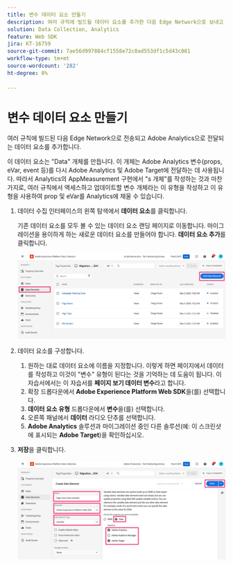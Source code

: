 ```yaml
---
title: 변수 데이터 요소 만들기
description: 여러 규칙에 빌드될 데이터 요소를 추가한 다음 Edge Network으로 보내고 Adobe Analytics으로 전달합니다.
solution: Data Collection, Analytics
feature: Web SDK
jira: KT-16759
source-git-commit: 7ae56d997884cf1558e72c0ad553df1c5d43c081
workflow-type: tm+mt
source-wordcount: '282'
ht-degree: 0%

---
```



# 변수 데이터 요소 만들기

여러 규칙에 빌드된 다음 Edge Network으로 전송되고 Adobe Analytics으로 전달되는 데이터 요소를 추가합니다.

이 데이터 요소는 &quot;Data&quot; 개체를 만듭니다. 이 개체는 Adobe Analytics 변수(props, eVar, event 등)를 다시 Adobe Analytics 및 Adobe Target에 전달하는 데 사용됩니다. 따라서 Analytics의 AppMeasurement 구현에서 &quot;s 개체&quot;를 작성하는 것과 마찬가지로, 여러 규칙에서 액세스하고 업데이트할 변수 개체라는 이 유형을 작성하고 이 유형을 사용하여 prop 및 eVar를 Analytics에 채울 수 있습니다.

1. 데이터 수집 인터페이스의 왼쪽 탐색에서 **데이터 요소**&#x200B;를 클릭합니다.

   기존 데이터 요소를 모두 볼 수 있는 데이터 요소 랜딩 페이지로 이동합니다. 마이그레이션을 용이하게 하는 새로운 데이터 요소를 만들어야 합니다. **데이터 요소 추가**&#x200B;를 클릭합니다.

   ![데이터 요소 추가](assets/add-new-data-alement.jpg)

1. 데이터 요소를 구성합니다.
   1. 원하는 대로 데이터 요소에 이름을 지정합니다. 이렇게 하면 페이지에서 데이터를 작성하고 이것이 &quot;변수&quot; 유형이 된다는 것을 기억하는 데 도움이 됩니다. 이 자습서에서는 이 자습서를 **페이지 보기 데이터 변수**&#x200B;라고 합니다.
   1. 확장 드롭다운에서 **Adobe Experience Platform Web SDK**&#x200B;을(를) 선택합니다.
   1. **데이터 요소 유형** 드롭다운에서 **변수**&#x200B;을(를) 선택합니다.
   1. 오른쪽 패널에서 **데이터** 라디오 단추를 선택합니다.
   1. **Adobe Analytics** 솔루션과 마이그레이션 중인 다른 솔루션(예: 이 스크린샷에 표시되는 **Adobe Target**)을 확인하십시오.
1. **저장**&#x200B;을 클릭합니다.

   ![변수 데이터 요소 구성](assets/configure-variable-data-element.jpg)
